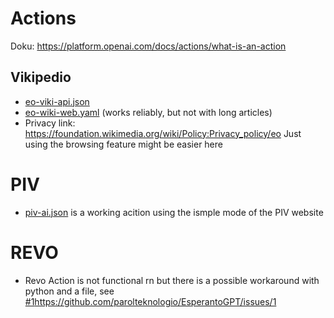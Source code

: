 # Actions
Doku: https://platform.openai.com/docs/actions/what-is-an-action

## Vikipedio
* [eo-viki-api.json](https://github.com/parolteknologio/EsperantoGPT/blob/main/actions/eo-viki-api.json)
* [eo-wiki-web.yaml](https://github.com/parolteknologio/EsperantoGPT/blob/main/actions/eo-wiki-web.yaml) (works reliably, but not with long articles)
* Privacy link: https://foundation.wikimedia.org/wiki/Policy:Privacy_policy/eo
Just using the browsing feature might be easier here
  
# PIV
* [piv-ai.json](https://github.com/parolteknologio/EsperantoGPT/blob/main/actions/piv-ai.json) is a working acition using the ismple mode of the PIV website

# REVO
* Revo Action is not functional rn but there is a possible workaround with python and a file, see [#1](https://github.com/parolteknologio/EsperantoGPT/issues/1)https://github.com/parolteknologio/EsperantoGPT/issues/1
